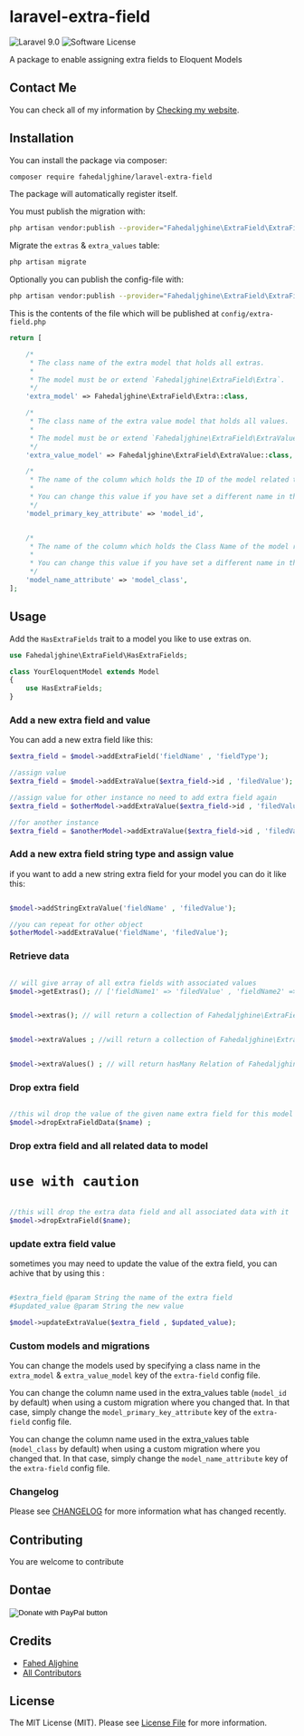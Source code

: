 # laravel-extra-field

![Laravel 9.0](https://img.shields.io/badge/Laravel-9.0-f4645f.svg)
![Software License](https://img.shields.io/badge/license-MIT-brightgreen.svg?style=flat-square)

A package to enable assigning extra fields to Eloquent Models

## Contact Me

You can check all of my information
by [Checking my website](https://fahedaljghine.com/).

## Installation

You can install the package via composer:

``` bash
composer require fahedaljghine/laravel-extra-field
```

The package will automatically register itself.

You must publish the migration with:

```bash
php artisan vendor:publish --provider="Fahedaljghine\ExtraField\ExtraFieldServiceProvider" --tag="migrations"
```

Migrate the `extras` & `extra_values` table:

```bash
php artisan migrate
```

Optionally you can publish the config-file with:

```bash
php artisan vendor:publish --provider="Fahedaljghine\ExtraField\ExtraFieldServiceProvider" --tag="config"
```

This is the contents of the file which will be published at `config/extra-field.php`

```php
return [

    /*
     * The class name of the extra model that holds all extras.
     *
     * The model must be or extend `Fahedaljghine\ExtraField\Extra`.
     */
    'extra_model' => Fahedaljghine\ExtraField\Extra::class,

    /*
     * The class name of the extra value model that holds all values.
     *
     * The model must be or extend `Fahedaljghine\ExtraField\ExtraValue`.
     */
    'extra_value_model' => Fahedaljghine\ExtraField\ExtraValue::class,

    /*
     * The name of the column which holds the ID of the model related to the extra values.
     *
     * You can change this value if you have set a different name in the migration for the extra_values table.
     */
    'model_primary_key_attribute' => 'model_id',


    /*
     * The name of the column which holds the Class Name of the model related to the extras.
     *
     * You can change this value if you have set a different name in the migration for the extras table.
     */
    'model_name_attribute' => 'model_class',
];
```

## Usage

Add the `HasExtraFields` trait to a model you like to use extras on.

```php
use Fahedaljghine\ExtraField\HasExtraFields;

class YourEloquentModel extends Model
{
    use HasExtraFields;
}
```

### Add a new extra field and value

You can add a new extra field like this:

```php
$extra_field = $model->addExtraField('fieldName' , 'fieldType');

//assign value
$extra_field = $model->addExtraValue($extra_field->id , 'filedValue');

//assign value for other instance no need to add extra field again
$extra_field = $otherModel->addExtraValue($extra_field->id , 'filedValue');

//for another instance
$extra_field = $anotherModel->addExtraValue($extra_field->id , 'filedValue');
```

### Add a new extra field string type and assign value

if you want to add a new string extra field for your model you can do it like this:

```php

$model->addStringExtraValue('fieldName' , 'filedValue');

//you can repeat for other object
$otherModel->addExtraValue('fieldName', 'filedValue');

```

### Retrieve data

```php

// will give array of all extra fields with associated values
$model->getExtras(); // ['fieldName1' => 'filedValue' , 'fieldName2' => 'filedValue']


$model->extras(); // will return a collection of Fahedaljghine\ExtraField\Extra


$model->extraValues ; //will return a collection of Fahedaljghine\ExtraField\ExtraValue


$model->extraValues() ; // will return hasMany Relation of Fahedaljghine\ExtraField\ExtraValue
```


### Drop extra field
```php

//this wil drop the value of the given name extra field for this model
$model->dropExtraFieldData($name) ;
```

### Drop extra field and all related data to model
# `use with caution`
```php

//this will drop the extra data field and all associated data with it
$model->dropExtraField($name);
```


### update extra field value
sometimes you may need to update the value of the extra field, you can achive that by using this :
```php

#$extra_field @param String the name of the extra field
#$updated_value @param String the new value

$model->updateExtraValue($extra_field , $updated_value);
```


### Custom models and migrations

You can change the models used by specifying a class name in the `extra_model` & `extra_value_model` key of
the `extra-field` config file.

You can change the column name used in the extra_values table (`model_id` by default) when using a custom migration
where you
changed that. In that case, simply change the `model_primary_key_attribute` key of the `extra-field` config file.

You can change the column name used in the extra_values table (`model_class` by default) when using a custom migration
where you
changed that. In that case, simply change the `model_name_attribute` key of the `extra-field` config file.

### Changelog

Please see [CHANGELOG](CHANGELOG.md) for more information what has changed recently.

## Contributing

You are welcome to contribute

## Dontae
<form action="https://www.paypal.com/donate" method="post" target="_top">
<input type="hidden" name="hosted_button_id" value="MSKWTL27YPFDW" />
<input type="image" src="https://www.paypalobjects.com/en_US/i/btn/btn_donateCC_LG.gif" border="0" name="submit" title="PayPal - The safer, easier way to pay online!" alt="Donate with PayPal button" />
<img alt="" border="0" src="https://www.paypal.com/en_AE/i/scr/pixel.gif" width="1" height="1" />
</form>

## Credits

- [Fahed Aljghine](https://github.com/fahedaljghine)
- [All Contributors](../../contributors)

## License

The MIT License (MIT). Please see [License File](LICENSE) for more information.
